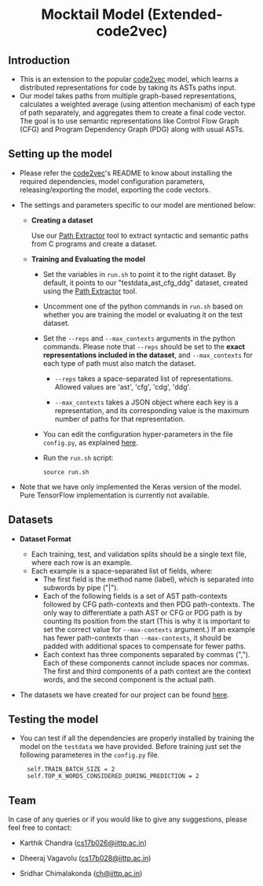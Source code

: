 # <div align="center">**Mocktail Model (Extended-code2vec)**</div>

## **Introduction**
* This is an extension to the popular [code2vec](https://github.com/tech-srl/code2vec) model, which learns a distributed representations for code by taking its ASTs paths input. 
* Our model takes paths from multiple graph-based representations, calculates a weighted average (using attention mechanism) of each type of path separately, and aggregates them to create a final code vector. The goal is to use semantic representations like Control Flow Graph (CFG) and Program Dependency Graph (PDG) along with usual ASTs.



## **Setting up the model**
* Please refer the [code2vec](https://github.com/tech-srl/code2vec)'s README to know about installing the required dependencies, model configuration parameters, releasing/exporting the model, exporting the code vectors.
* The settings and parameters specific to our model are mentioned below:

    - **Creating a dataset**

        Use our [Path Extractor](https://github.com/karthikswarna/Path-Extractor-for-C) tool to extract syntactic and semantic paths from C programs and create a dataset.

    - **Training and Evaluating the model**

        - Set the variables in ```run.sh``` to point it to the right dataset. By default, it points to our "testdata_ast_cfg_ddg" dataset, created using the [Path Extractor](https://github.com/karthikswarna/Path-Extractor-for-C) tool.
        
        - Uncomment one of the python commands in ```run.sh``` based on whether you are training the model or evaluating it on the test dataset. 
        
        - Set the ```--reps``` and ```--max_contexts``` arguments in the python commands. Please note that ```--reps``` should be set to the **exact representations included in the dataset**, and ```--max_contexts``` for each type of path must also match the dataset.
            
            - ```--reps``` takes a space-separated list of representations. Allowed values are 'ast', 'cfg', 'cdg', 'ddg'.
            
            - ```--max_contexts``` takes a JSON object where each key is a representation, and its corresponding value is the maximum number of paths for that representation. 

        - You can edit the configuration hyper-parameters in the file ```config.py```, as explained [here](https://github.com/tech-srl/code2vec#configuration).
        
        - Run the ```run.sh``` script:

            ```
            source run.sh
            ```
* Note that we have only implemented the Keras version of the model. Pure TensorFlow implementation is currently not available. 



## **Datasets**
* **Dataset Format**
    - Each training, test, and validation splits should be a single text file, where each row is an example.
    - Each example is a space-separated list of fields, where:
        - The first field is the method name (label), which is separated into subwords by pipe ("|").
        - Each of the following fields is a set of AST path-contexts followed by CFG path-contexts and then PDG path-contexts. The only way to differentiate a path AST or CFG or PDG path is by counting its position from the start (This is why it is important to set the correct value for ```--max-contexts``` argument.) If an example has fewer path-contexts than ```--max-contexts```, it should be padded with additional spaces to compensate for fewer paths.
        - Each context has three components separated by commas (","). Each of these components cannot include spaces nor commas. The first and third components of a path context are the context words, and the second component is the actual path.

* The datasets we have created for our project can be found [here](https://drive.google.com/file/d/1CmQSOVvoR8zObc-Rbh8Un5d3dNFvCfbF/view?usp=sharing).


## **Testing the model**
* You can test if all the dependencies are properly installed by training the model on the ```testdata``` we have provided. Before training just set the following parameteres in the ```config.py``` file.
        
        self.TRAIN_BATCH_SIZE = 2
        self.TOP_K_WORDS_CONSIDERED_DURING_PREDICTION = 2

## **Team**
In case of any queries or if you would like to give any suggestions, please feel free to contact:

- Karthik Chandra (cs17b026@iittp.ac.in) 

- Dheeraj Vagavolu (cs17b028@iittp.ac.in) 

- Sridhar Chimalakonda (ch@iittp.ac.in)